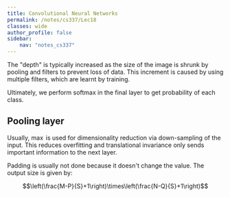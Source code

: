 ```yaml
---
title: Convolutional Neural Networks
permalink: /notes/cs337/Lec18
classes: wide
author_profile: false
sidebar:
    nav: "notes_cs337"
---
```

<script type="text/javascript" src="https://code.jquery.com/jquery-1.7.1.min.js"></script>

<script type="text/x-mathjax-config">
  MathJax.Hub.Config({
    tex2jax: {
      inlineMath: [ ['$','$'], ["\\(","\\)"] ],
      processEscapes: true
    }
  });
</script>
<script type="text/javascript" async src="https://cdnjs.cloudflare.com/ajax/libs/mathjax/2.7.5/latest.js?config=TeX-MML-AM_CHTML" async></script>

<!-- Notes begin from here -->

The "depth" is typically increased as the size of the image is shrunk by pooling and filters to prevent loss of data. This increment is caused by using multiple filters, which are learnt by training.

Ultimately, we perform softmax in the final layer to get probability of each class.

## Pooling layer

Usually, $\max$ is used for dimensionality reduction via down-sampling of the input. This reduces overfitting and translational invariance only sends important information to the next layer.

Padding is usually not done because it doesn't change the value. The output size is given by:

$$\left(\frac{M-P}{S}+1\right)\times\left(\frac{N-Q}{S}+1\right)$$

